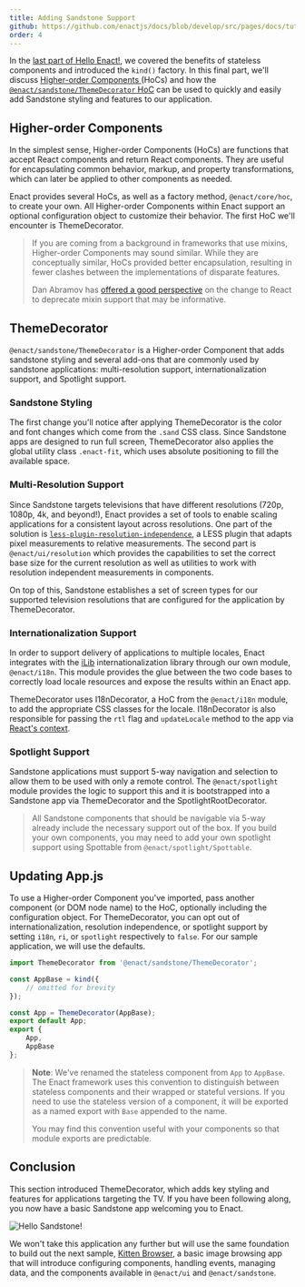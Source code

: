 ```yaml
---
title: Adding Sandstone Support
github: https://github.com/enactjs/docs/blob/develop/src/pages/docs/tutorials/tutorial-hello-enact/adding-sandstone-support/index.md
order: 4
---
```

In the [last part of Hello Enact!](../kind/), we covered the benefits of stateless components
and introduced the `kind()` factory. In this final part, we'll discuss [Higher-order Components
](#higher-order-components) (HoCs) and how the [`@enact/sandstone/ThemeDecorator`
HoC](#themedecorator) can be used to quickly and easily add Sandstone styling and features to
our application.

## Higher-order Components

In the simplest sense, Higher-order Components (HoCs) are functions that accept React components and
return React components. They are useful for encapsulating common behavior, markup, and property
transformations, which can later be applied to other components as needed.

Enact provides several HoCs, as well as a factory method, `@enact/core/hoc`, to create
your own. All Higher-order Components within Enact support an optional configuration object to
customize their behavior. The first HoC we'll encounter is ThemeDecorator.

> If you are coming from a background in frameworks that use mixins, Higher-order Components
> may sound similar. While they are conceptually similar, HoCs provided better encapsulation,
> resulting in fewer clashes between the implementations of disparate features.
>
> Dan Abramov has [offered a good perspective](https://medium.com/@dan_abramov/mixins-are-dead-long-live-higher-order-components-94a0d2f9e750)
> on the change to React to deprecate mixin support that may be informative.

## ThemeDecorator

`@enact/sandstone/ThemeDecorator` is a Higher-order Component that adds sandstone styling and
several add-ons that are commonly used by sandstone applications: multi-resolution support,
internationalization support, and Spotlight support.

### Sandstone Styling

The first change you'll notice after applying ThemeDecorator is the color and font changes
which come from the `.sand` CSS class. Since Sandstone apps are designed to run full screen,
ThemeDecorator also applies the global utility class `.enact-fit`, which uses absolute
positioning to fill the available space.

### Multi-Resolution Support

Since Sandstone targets televisions that have different resolutions (720p, 1080p, 4k, and beyond!),
Enact provides a set of tools to enable scaling applications for a consistent layout across
resolutions. One part of the solution is [`less-plugin-resolution-independence`](https://github.com/enactjs/less-plugin-resolution-independence),
a LESS plugin that adapts pixel measurements to relative measurements. The second part is
`@enact/ui/resolution` which provides the capabilities to set the correct base size for the current
resolution as well as utilities to work with resolution independent measurements in components.

On top of this, Sandstone establishes a set of screen types for our supported television
resolutions that are configured for the application by ThemeDecorator.

### Internationalization Support

In order to support delivery of applications to multiple locales, Enact integrates with the [iLib](https://github.com/iLib-js/iLib)
internationalization library through our own module, `@enact/i18n`. This module provides the glue
between the two code bases to correctly load locale resources and expose the results within an Enact
app.

ThemeDecorator uses I18nDecorator, a HoC from the `@enact/i18n` module, to add the appropriate CSS
classes for the locale. I18nDecorator is also responsible for passing the `rtl` flag and
`updateLocale` method to the app via [React's context](https://reactjs.org/docs/context.html).

### Spotlight Support

Sandstone applications must support 5-way navigation and selection to allow them to be used with only a
remote control. The `@enact/spotlight` module provides the logic to support this and it is bootstrapped
into a Sandstone app via ThemeDecorator and the SpotlightRootDecorator.

> All Sandstone components that should be navigable via 5-way already include the necessary support
> out of the box. If you build your own components, you may need to add your own spotlight support
> using Spottable from `@enact/spotlight/Spottable`.

## Updating App.js

To use a Higher-order Component you've imported, pass another component (or DOM node name) to the
HoC, optionally including the configuration object. For ThemeDecorator, you can opt out of
internationalization, resolution independence, or spotlight support by setting `i18n`, `ri`, or
`spotlight` respectively to `false`. For our sample application, we will use the defaults.
```js
import ThemeDecorator from '@enact/sandstone/ThemeDecorator';

const AppBase = kind({
	// omitted for brevity
});

const App = ThemeDecorator(AppBase);
export default App;
export {
	App,
	AppBase
};
```
> **Note**: We've renamed the stateless component from `App` to `AppBase`. The
> Enact framework uses this convention to distinguish between stateless components and their wrapped or stateful versions.
> If you need to use the stateless version of a component, it will be exported as a named export with
> `Base` appended to the name.
>
> You may find this convention useful with your components so that module exports are predictable.

## Conclusion

This section introduced ThemeDecorator, which adds key styling and features for applications
targeting the TV. If you have been following along, you now have a basic Sandstone app welcoming you
to Enact.

![Hello Sandstone!](Hello-Sandstone.png)

We won't take this application any further but will use the same foundation to build out the next
sample, [Kitten Browser](../../tutorial-kitten-browser/), a basic image browsing app that will introduce
configuring components, handling events, managing data, and the components available in `@enact/ui`
and `@enact/sandstone`.
